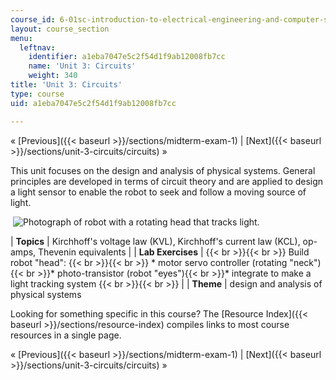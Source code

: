 ```yaml
---
course_id: 6-01sc-introduction-to-electrical-engineering-and-computer-science-i-spring-2011
layout: course_section
menu:
  leftnav:
    identifier: a1eba7047e5c2f54d1f9ab12008fb7cc
    name: 'Unit 3: Circuits'
    weight: 340
title: 'Unit 3: Circuits'
type: course
uid: a1eba7047e5c2f54d1f9ab12008fb7cc

---
```


« [Previous]({{< baseurl >}}/sections/midterm-exam-1) | [Next]({{< baseurl >}}/sections/unit-3-circuits/circuits) »

This unit focuses on the design and analysis of physical systems. General principles are developed in terms of circuit theory and are applied to design a light sensor to enable the robot to seek and follow a moving source of light.

 ![Photograph of robot with a rotating head that tracks light.](/coursemedia/6-01sc-introduction-to-electrical-engineering-and-computer-science-i-spring-2011/726495c83857681fdf72b18425399b99_unit3.jpg)

| **Topics** | Kirchhoff's voltage law (KVL), Kirchhoff's current law (KCL), op-amps, Thevenin equivalents |
| **Lab Exercises** |  {{< br >}}{{< br >}} Build robot "head": {{< br >}}{{< br >}} *   motor servo controller (rotating "neck"){{< br >}}*   photo-transistor (robot "eyes"){{< br >}}*   integrate to make a light tracking system {{< br >}}{{< br >}}  |
| **Theme** | design and analysis of physical systems 

Looking for something specific in this course? The [Resource Index]({{< baseurl >}}/sections/resource-index) compiles links to most course resources in a single page.

« [Previous]({{< baseurl >}}/sections/midterm-exam-1) | [Next]({{< baseurl >}}/sections/unit-3-circuits/circuits) »